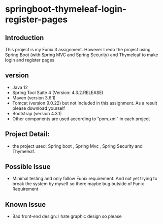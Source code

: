 # springboot-thymeleaf-login-register-pages
 
 ## Introduction
 
 This project is my Funix 3 assignment. However I redo the project using Spring Boot (with Spring MVC and Spring Security) and Thymeleaf to make login and register pages

## version
-	Java 12
-	Spring Tool Suite 4 (Version: 4.3.2.RELEASE) 
-	Maven (version 3.6.1)
-	Tomcat (version 9.0.22) but not included in this assignment. As a result please download yourself 
-	Bootstrap (version 4.3.1)
- Other components are used according to “pom.xml” in each project

## Project Detail:
-	the project used: Spring boot , Spring Mvc , Spring Security and Thymeleaf. 

## Possible Issue
-	Minimal testing and only follow Funix requirement. And not yet trying to break the system by myself so there maybe bug outside of Funix Requirement

## Known Issue
-	Bad front-end design: I hate graphic design so please 

